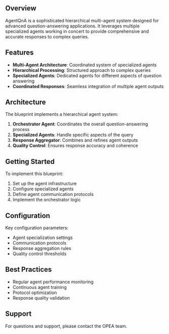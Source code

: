 ## Overview

AgentQnA is a sophisticated hierarchical multi-agent system designed for advanced question-answering applications. It leverages multiple specialized agents working in concert to provide comprehensive and accurate responses to complex queries.

## Features

- **Multi-Agent Architecture**: Coordinated system of specialized agents
- **Hierarchical Processing**: Structured approach to complex queries
- **Specialized Agents**: Dedicated agents for different aspects of question answering
- **Coordinated Responses**: Seamless integration of multiple agent outputs

## Architecture

The blueprint implements a hierarchical agent system:

1. **Orchestrator Agent**: Coordinates the overall question-answering process
2. **Specialized Agents**: Handle specific aspects of the query
3. **Response Aggregator**: Combines and refines agent outputs
4. **Quality Control**: Ensures response accuracy and coherence

## Getting Started

To implement this blueprint:

1. Set up the agent infrastructure
2. Configure specialized agents
3. Define agent communication protocols
4. Implement the orchestrator logic

## Configuration

Key configuration parameters:

- Agent specialization settings
- Communication protocols
- Response aggregation rules
- Quality control thresholds

## Best Practices

- Regular agent performance monitoring
- Continuous agent training
- Protocol optimization
- Response quality validation

## Support

For questions and support, please contact the OPEA team.
